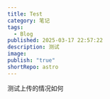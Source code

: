 ```yaml
---
title: Test
category: 笔记
tags:
  - Blog
published: 2025-03-17 22:57:22
description: 测试
image: 
publish: "true"
shortRepo: astro
---
```

测试上传的情况如何